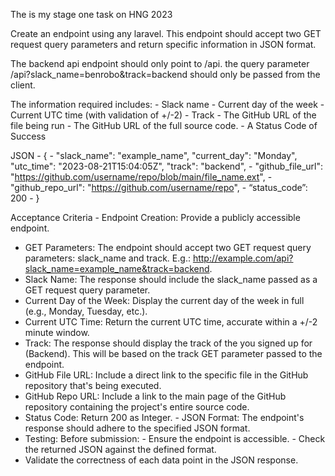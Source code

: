 The is my stage one task on HNG 2023

Create an endpoint using any laravel.
This endpoint should accept two GET request query parameters and return specific information in JSON format.

The backend api endpoint should only point to /api. the query parameter  /api?slack_name=benrobo&track=backend should only be passed from the client.

The information required includes: -
Slack name - Current day of the week -
Current UTC time (with validation of +/-2) -
Track - The GitHub URL of the file being run -
The GitHub URL of the full source code. - A Status Code of Success

 JSON - { - "slack_name": "example_name",
 "current_day": "Monday",
 "utc_time": "2023-08-21T15:04:05Z",
 "track": "backend", -
 "github_file_url": "https://github.com/username/repo/blob/main/file_name.ext", -
 "github_repo_url": "https://github.com/username/repo", -
 “status_code”: 200 -
 }

 Acceptance Criteria - Endpoint Creation: Provide a publicly accessible endpoint.
 - GET Parameters: The endpoint should accept two GET request query parameters: slack_name and track. E.g.: http://example.com/api?slack_name=example_name&track=backend.
 - Slack Name: The response should include the slack_name passed as a GET request query parameter.
 - Current Day of the Week: Display the current day of the week in full (e.g., Monday, Tuesday, etc.).
 - Current UTC Time: Return the current UTC time, accurate within a +/-2 minute window.
 - Track: The response should display the track of the you signed up for (Backend).
 This will be based on the track GET parameter passed to the endpoint.
 - GitHub File URL: Include a direct link to the specific file in the GitHub repository that's being executed.
 - GitHub Repo URL: Include a link to the main page of the GitHub repository containing the project's entire source code.
 - Status Code: Return 200 as Integer. - JSON Format: The endpoint's response should adhere to the specified JSON format.
 - Testing: Before submission: - Ensure the endpoint is accessible. - Check the returned JSON against the defined format.
 - Validate the correctness of each data point in the JSON response.
